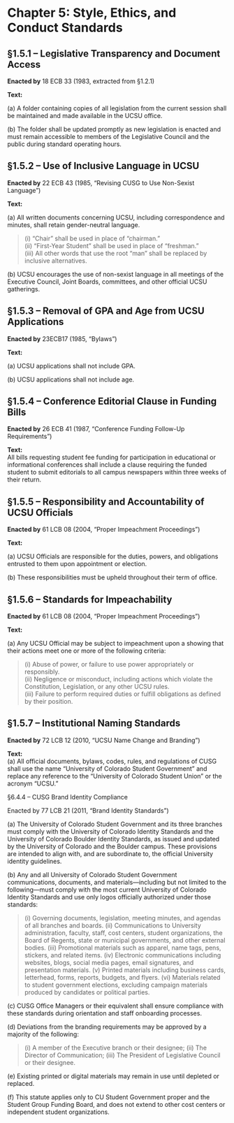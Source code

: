 # Chapter 5: Style, Ethics, and Conduct Standards

## §1.5.1 – Legislative Transparency and Document Access

**Enacted by** 18 ECB 33 (1983, extracted from §1.2.1)

**Text:**

(a) A folder containing copies of all legislation from the current session shall be maintained and made available in the UCSU office.

(b) The folder shall be updated promptly as new legislation is enacted and must remain accessible to members of the Legislative Council and the public during standard operating hours.

## §1.5.2 – Use of Inclusive Language in UCSU

**Enacted by** 22 ECB 43 (1985, “Revising CUSG to Use Non-Sexist Language”)

**Text:**

(a) All written documents concerning UCSU, including correspondence and minutes, shall retain gender-neutral language.

> (i) “Chair” shall be used in place of “chairman.”  
> (ii) “First-Year Student” shall be used in place of “freshman.”  
> (iii) All other words that use the root “man” shall be replaced by inclusive alternatives.

(b) UCSU encourages the use of non-sexist language in all meetings of the Executive Council, Joint Boards, committees, and other official UCSU gatherings.

## §1.5.3 – Removal of GPA and Age from UCSU Applications

**Enacted by** 23ECB17 (1985, “Bylaws”)

**Text:**

(a) UCSU applications shall not include GPA.

(b) UCSU applications shall not include age.

## §1.5.4 – Conference Editorial Clause in Funding Bills

**Enacted by** 26 ECB 41 (1987, “Conference Funding Follow-Up Requirements”)

**Text:**  
All bills requesting student fee funding for participation in educational or informational conferences shall include a clause requiring the funded student to submit editorials to all campus newspapers within three weeks of their return.


## §1.5.5 – Responsibility and Accountability of UCSU Officials

**Enacted by** 61 LCB 08 (2004, “Proper Impeachment Proceedings”)

**Text:**

(a) UCSU Officials are responsible for the duties, powers, and obligations entrusted to them upon appointment or election.

(b) These responsibilities must be upheld throughout their term of office.

## §1.5.6 – Standards for Impeachability

**Enacted by** 61 LCB 08 (2004, “Proper Impeachment Proceedings”)

**Text:**

(a) Any UCSU Official may be subject to impeachment upon a showing that their actions meet one or more of the following criteria:

> (i) Abuse of power, or failure to use power appropriately or responsibly.  
> (ii) Negligence or misconduct, including actions which violate the Constitution, Legislation, or any other UCSU rules.  
> (iii) Failure to perform required duties or fulfill obligations as defined by their position.


## §1.5.7 – Institutional Naming Standards  
**Enacted by** 72 LCB 12 (2010, “UCSU Name Change and Branding”)

**Text:**  
(a) All official documents, bylaws, codes, rules, and regulations of CUSG shall use the name “University of Colorado Student Government” and replace any reference to the “University of Colorado Student Union” or the acronym “UCSU.”


§6.4.4 – CUSG Brand Identity Compliance

Enacted by 77 LCB 21 (2011, “Brand Identity Standards”)

(a) The University of Colorado Student Government and its three branches must comply with the University of Colorado Identity Standards and the University of Colorado Boulder Identity Standards, as issued and updated by the University of Colorado and the Boulder campus. These provisions are intended to align with, and are subordinate to, the official University identity guidelines.

(b) Any and all University of Colorado Student Government communications, documents, and materials—including but not limited to the following—must comply with the most current University of Colorado Identity Standards and use only logos officially authorized under those standards:
> (i) Governing documents, legislation, meeting minutes, and agendas of all branches and boards.
> (ii) Communications to University administration, faculty, staff, cost centers, student organizations, the Board of Regents, state or municipal governments, and other external bodies.
> (iii) Promotional materials such as apparel, name tags, pens, stickers, and related items.
> (iv) Electronic communications including websites, blogs, social media pages, email signatures, and presentation materials.
> (v) Printed materials including business cards, letterhead, forms, reports, budgets, and flyers.
> (vi) Materials related to student government elections, excluding campaign materials produced by candidates or political parties.

(c) CUSG Office Managers or their equivalent shall ensure compliance with these standards during orientation and staff onboarding processes.

(d) Deviations from the branding requirements may be approved by a majority of the following:
> (i) A member of the Executive branch or their designee;
> (ii) The Director of Communication;
> (iii) The President of Legislative Council or their designee.

(e) Existing printed or digital materials may remain in use until depleted or replaced.

(f) This statute applies only to CU Student Government proper and the Student Group Funding Board, and does not extend to other cost centers or independent student organizations.

